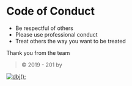 # Code of Conduct

* Be respectful of others
* Please use professional conduct
* Treat others the way you want to be treated

Thank you from the team

</hr>

 > &copy; 2019 - 201 by

[![dbj();](http://dbj.org/wp-content/uploads/2015/12/cropped-dbj-icon-e1486129719897.jpg)](http://www.dbj.org "dbj")  
